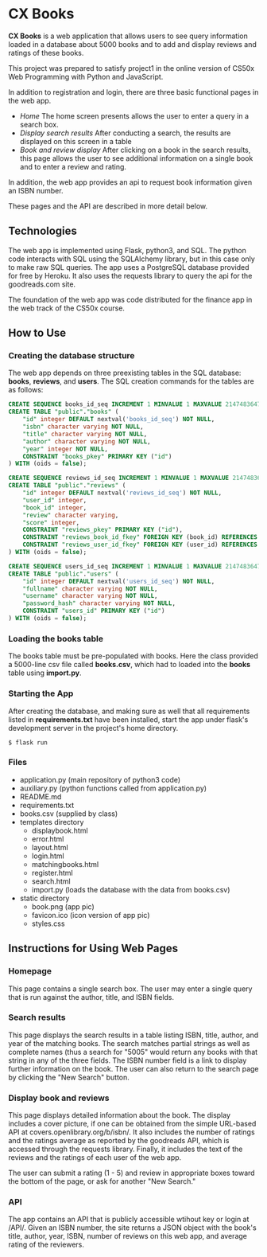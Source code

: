 # CX Books

**CX Books** is a web application that allows users to see query information loaded in a database about 5000 books and to add and display reviews and ratings of these books.

This project was prepared to satisfy project1 in the online version of CS50x Web Programming with Python and JavaScript.

In addition to registration and login, there are three basic functional pages in the web app.

- *Home* The home screen presents allows the user to enter a query in a search box.
- *Display search results* After conducting a search, the results are displayed on this screen in a table
- *Book and review display* After clicking on a book in the search results, this page allows the user to see additional information on a single book and to enter a review and rating.  

In addition, the web app provides an api to request book information given an ISBN number.

These pages and the API are described in more detail below.

## Technologies

The web app is implemented using Flask, python3, and SQL. The python code interacts with SQL using the SQLAlchemy library, but in this case only to make raw SQL queries. The app uses a PostgreSQL database provided for free by Heroku. It also uses the requests library to query the api for the goodreads.com site.

The foundation of the web app was code distributed for the finance app in the web track of the CS50x course.

## How to Use

### Creating the database structure

The web app depends on three preexisting tables in the SQL database: **books**, **reviews**, and **users**. The SQL creation commands for the tables are as follows:

```sql
CREATE SEQUENCE books_id_seq INCREMENT 1 MINVALUE 1 MAXVALUE 2147483647 START 1 CACHE 1;
CREATE TABLE "public"."books" (
    "id" integer DEFAULT nextval('books_id_seq') NOT NULL,
    "isbn" character varying NOT NULL,
    "title" character varying NOT NULL,
    "author" character varying NOT NULL,
    "year" integer NOT NULL,
    CONSTRAINT "books_pkey" PRIMARY KEY ("id")
) WITH (oids = false);
```

```sql
CREATE SEQUENCE reviews_id_seq INCREMENT 1 MINVALUE 1 MAXVALUE 2147483647 START 1 CACHE 1;
CREATE TABLE "public"."reviews" (
    "id" integer DEFAULT nextval('reviews_id_seq') NOT NULL,
    "user_id" integer,
    "book_id" integer,
    "review" character varying,
    "score" integer,
    CONSTRAINT "reviews_pkey" PRIMARY KEY ("id"),
    CONSTRAINT "reviews_book_id_fkey" FOREIGN KEY (book_id) REFERENCES books(id) NOT DEFERRABLE,
    CONSTRAINT "reviews_user_id_fkey" FOREIGN KEY (user_id) REFERENCES users(id) NOT DEFERRABLE
) WITH (oids = false);
```

```sql
CREATE SEQUENCE users_id_seq INCREMENT 1 MINVALUE 1 MAXVALUE 2147483647 START 1 CACHE 1;
CREATE TABLE "public"."users" (
    "id" integer DEFAULT nextval('users_id_seq') NOT NULL,
    "fullname" character varying NOT NULL,
    "username" character varying NOT NULL,
    "password_hash" character varying NOT NULL,
    CONSTRAINT "users_id" PRIMARY KEY ("id")
) WITH (oids = false);
```

### Loading the **books** table

The books table must be pre-populated with books. Here the class provided a 5000-line csv file called **books.csv**, which had to loaded into the **books** table using **import.py**.

### Starting the App

After creating the database, and making sure as well that all requirements listed in **requirements.txt** have been installed, start the app under flask's development server in the project's home directory. 

```shell
$ flask run
```

### Files

- application.py  (main repository of python3 code)
- auxiliary.py (python functions called from application.py)
- README.md
- requirements.txt
- books.csv (supplied by class)
- templates directory
  - displaybook.html
  - error.html
  - layout.html
  - login.html
  - matchingbooks.html
  - register.html
  - search.html
  - import.py (loads the database with the data from books.csv)
- static directory
  - book.png (app pic)
  - favicon.ico (icon version of app pic)
  - styles.css

## Instructions for Using Web Pages

### Homepage

This page contains a single search box. The user may enter a single query that is run against the author, title, and ISBN fields.

### Search results

This page displays the search results in a table listing ISBN, title, author, and year of the matching books. The search matches partial strings as well as complete names (thus a search for "5005" would return any books with that string in any of the three fields. The ISBN number field is a link to display further information on the book. The user can also return to the search page by clicking the "New Search" button.

### Display book and reviews

This page displays detailed information about the book. The display includes a cover picture, if one can be obtained from the simple URL-based API at covers.openlibrary.org/b/isbn/. It also includes the number of ratings and the ratings average as reported by the goodreads API, which is accessed through the requests library. Finally, it includes the text of the reviews and the ratings of each user of the web app.

The user can submit a rating (1 - 5) and review in appropriate boxes toward the bottom of the page, or ask for another "New Search."

### API

The app contains an API that is publicly accessible wtihout key or login at /API/<isbn>. Given an ISBN number, the site returns a JSON object with the book's title, author, year, ISBN, number of reviews on this web app, and average rating of the reviewers.
